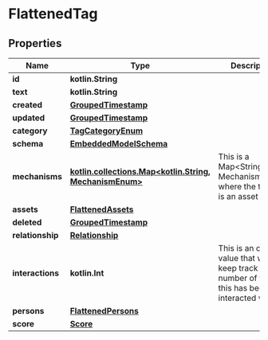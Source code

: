
# FlattenedTag

## Properties
Name | Type | Description | Notes
------------ | ------------- | ------------- | -------------
**id** | **kotlin.String** |  | 
**text** | **kotlin.String** |  | 
**created** | [**GroupedTimestamp**](GroupedTimestamp) |  | 
**updated** | [**GroupedTimestamp**](GroupedTimestamp) |  | 
**category** | [**TagCategoryEnum**](TagCategoryEnum) |  | 
**schema** | [**EmbeddedModelSchema**](EmbeddedModelSchema) |  |  [optional]
**mechanisms** | [**kotlin.collections.Map&lt;kotlin.String, MechanismEnum&gt;**](MechanismEnum) | This is a Map&lt;String, MechanismEnum&gt; where the the key is an asset id. |  [optional]
**assets** | [**FlattenedAssets**](FlattenedAssets) |  |  [optional]
**deleted** | [**GroupedTimestamp**](GroupedTimestamp) |  |  [optional]
**relationship** | [**Relationship**](Relationship) |  |  [optional]
**interactions** | **kotlin.Int** | This is an optional value that will keep track of the number of times this has been interacted with. |  [optional]
**persons** | [**FlattenedPersons**](FlattenedPersons) |  |  [optional]
**score** | [**Score**](Score) |  |  [optional]



